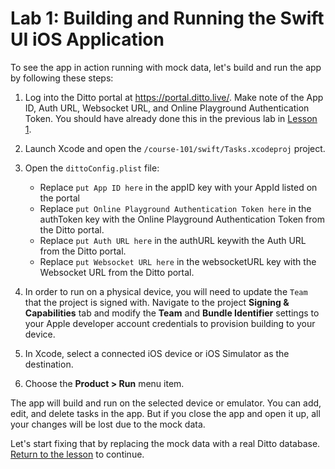 # Lab 1: Building and Running the Swift UI iOS Application

To see the app in action running with mock data, let's build and run the app by following these steps:

1. Log into the Ditto portal at <https://portal.ditto.live/>.  Make note of the App ID, Auth URL, Websocket URL, and Online Playground Authentication Token.  You should have already done this in the previous lab in [Lesson 1](../../lesson_1/README.md).

2. Launch Xcode and open the `/course-101/swift/Tasks.xcodeproj` project.

3. Open the `dittoConfig.plist` file:
	- Replace `put App ID here` in the appID key with your AppId listed on the portal
	- Replace `put Online Playground Authentication Token here` in the authToken key with the Online Playground Authentication Token from the Ditto portal.
	- Replace `put Auth URL here` in the authURL keywith the Auth URL from the Ditto portal.
	- Replace `put Websocket URL here` in the websocketURL key with the Websocket URL from the Ditto portal.

4. In order to run on a physical device, you will need to update the `Team` that the project is signed with.  Navigate to the project **Signing & Capabilities** tab and modify the **Team** and **Bundle Identifier** settings to your Apple developer account credentials to provision building to your device.

5. In Xcode, select a connected iOS device or iOS Simulator as the destination.

6. Choose the **Product > Run** menu item.

The app will build and run on the selected device or emulator.  You can add, edit, and delete tasks in the app.  But if you close the app and open it up, all your changes will be lost due to the mock data.  

Let's start fixing that by replacing the mock data with a real Ditto database.  [Return to the lesson](../README.md) to continue.